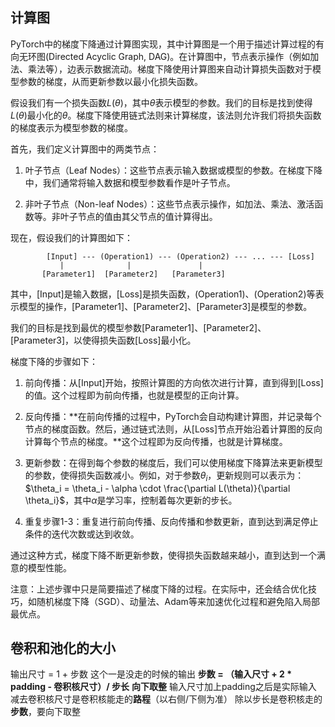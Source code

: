## 计算图

PyTorch中的梯度下降通过计算图实现，其中计算图是一个用于描述计算过程的有向无环图(Directed Acyclic Graph, DAG)。在计算图中，节点表示操作（例如加法、乘法等），边表示数据流动。梯度下降使用计算图来自动计算损失函数对于模型参数的梯度，从而更新参数以最小化损失函数。

假设我们有一个损失函数$L(\theta)$，其中$\theta$表示模型的参数。我们的目标是找到使得$L(\theta)$最小化的$\theta$。梯度下降使用链式法则来计算梯度，该法则允许我们将损失函数的梯度表示为模型参数的梯度。

首先，我们定义计算图中的两类节点：

1. 叶子节点（Leaf Nodes）：这些节点表示输入数据或模型的参数。在梯度下降中，我们通常将输入数据和模型参数看作是叶子节点。

2. 非叶子节点（Non-leaf Nodes）：这些节点表示操作，如加法、乘法、激活函数等。非叶子节点的值由其父节点的值计算得出。

现在，假设我们的计算图如下：

```
        [Input] --- (Operation1) --- (Operation2) --- ... --- [Loss]
           |              |               |
       [Parameter1]  [Parameter2]   [Parameter3]
```

其中，[Input]是输入数据，[Loss]是损失函数，(Operation1)、(Operation2)等表示模型的操作，[Parameter1]、[Parameter2]、[Parameter3]是模型的参数。

我们的目标是找到最优的模型参数[Parameter1]、[Parameter2]、[Parameter3]，以使得损失函数[Loss]最小化。

梯度下降的步骤如下：

1. 前向传播：从[Input]开始，按照计算图的方向依次进行计算，直到得到[Loss]的值。这个过程即为前向传播，也就是模型的正向计算。

2. 反向传播：**在前向传播的过程中，PyTorch会自动构建计算图，并记录每个节点的梯度函数。然后，通过链式法则，从[Loss]节点开始沿着计算图的反向计算每个节点的梯度。**这个过程即为反向传播，也就是计算梯度。

3. 更新参数：在得到每个参数的梯度后，我们可以使用梯度下降算法来更新模型的参数，使得损失函数减小。例如，对于参数$\theta_i$，更新规则可以表示为：$\theta_i = \theta_i - \alpha \cdot \frac{\partial L(\theta)}{\partial \theta_i}$，其中$\alpha$是学习率，控制着每次更新的步长。

4. 重复步骤1-3：重复进行前向传播、反向传播和参数更新，直到达到满足停止条件的迭代次数或达到收敛。

通过这种方式，梯度下降不断更新参数，使得损失函数越来越小，直到达到一个满意的模型性能。

注意：上述步骤中只是简要描述了梯度下降的过程。在实际中，还会结合优化技巧，如随机梯度下降（SGD）、动量法、Adam等来加速优化过程和避免陷入局部最优点。

## 卷积和池化的大小

输出尺寸 = 1 + 步数
这个一是没走的时候的输出
**步数 = （输入尺寸 + 2 * padding - 卷积核尺寸）/ 步长**    **向下取整**
输入尺寸加上padding之后是实际输入
减去卷积核尺寸是卷积核能走的**路程**（以右侧/下侧为准）
除以步长是卷积核走的**步数**，要向下取整